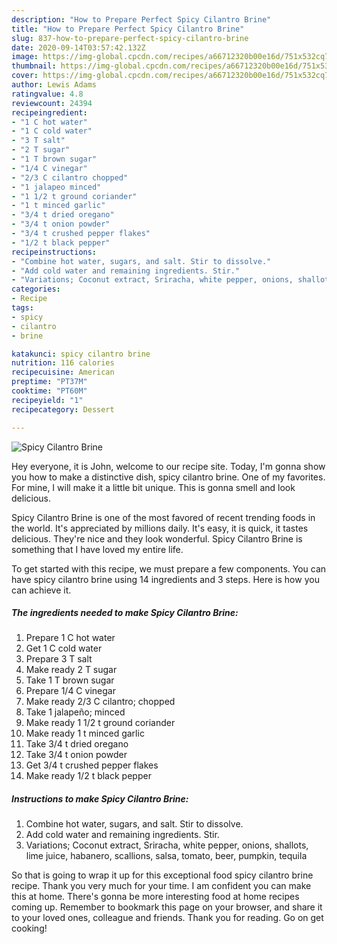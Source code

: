 ```yaml
---
description: "How to Prepare Perfect Spicy Cilantro Brine"
title: "How to Prepare Perfect Spicy Cilantro Brine"
slug: 837-how-to-prepare-perfect-spicy-cilantro-brine
date: 2020-09-14T03:57:42.132Z
image: https://img-global.cpcdn.com/recipes/a66712320b00e16d/751x532cq70/spicy-cilantro-brine-recipe-main-photo.jpg
thumbnail: https://img-global.cpcdn.com/recipes/a66712320b00e16d/751x532cq70/spicy-cilantro-brine-recipe-main-photo.jpg
cover: https://img-global.cpcdn.com/recipes/a66712320b00e16d/751x532cq70/spicy-cilantro-brine-recipe-main-photo.jpg
author: Lewis Adams
ratingvalue: 4.8
reviewcount: 24394
recipeingredient:
- "1 C hot water"
- "1 C cold water"
- "3 T salt"
- "2 T sugar"
- "1 T brown sugar"
- "1/4 C vinegar"
- "2/3 C cilantro chopped"
- "1 jalapeo minced"
- "1 1/2 t ground coriander"
- "1 t minced garlic"
- "3/4 t dried oregano"
- "3/4 t onion powder"
- "3/4 t crushed pepper flakes"
- "1/2 t black pepper"
recipeinstructions:
- "Combine hot water, sugars, and salt. Stir to dissolve."
- "Add cold water and remaining ingredients. Stir."
- "Variations; Coconut extract, Sriracha, white pepper, onions, shallots, lime juice, habanero, scallions, salsa, tomato, beer, pumpkin, tequila"
categories:
- Recipe
tags:
- spicy
- cilantro
- brine

katakunci: spicy cilantro brine 
nutrition: 116 calories
recipecuisine: American
preptime: "PT37M"
cooktime: "PT60M"
recipeyield: "1"
recipecategory: Dessert

---
```



![Spicy Cilantro Brine](https://img-global.cpcdn.com/recipes/a66712320b00e16d/751x532cq70/spicy-cilantro-brine-recipe-main-photo.jpg)

Hey everyone, it is John, welcome to our recipe site. Today, I'm gonna show you how to make a distinctive dish, spicy cilantro brine. One of my favorites. For mine, I will make it a little bit unique. This is gonna smell and look delicious.

Spicy Cilantro Brine is one of the most favored of recent trending foods in the world. It's appreciated by millions daily. It's easy, it is quick, it tastes delicious. They're nice and they look wonderful. Spicy Cilantro Brine is something that I have loved my entire life.




To get started with this recipe, we must prepare a few components. You can have spicy cilantro brine using 14 ingredients and 3 steps. Here is how you can achieve it.

<!--inarticleads1-->

##### The ingredients needed to make Spicy Cilantro Brine:

1. Prepare 1 C hot water
1. Get 1 C cold water
1. Prepare 3 T salt
1. Make ready 2 T sugar
1. Take 1 T brown sugar
1. Prepare 1/4 C vinegar
1. Make ready 2/3 C cilantro; chopped
1. Take 1 jalapeño; minced
1. Make ready 1 1/2 t ground coriander
1. Make ready 1 t minced garlic
1. Take 3/4 t dried oregano
1. Take 3/4 t onion powder
1. Get 3/4 t crushed pepper flakes
1. Make ready 1/2 t black pepper




<!--inarticleads2-->

##### Instructions to make Spicy Cilantro Brine:

1. Combine hot water, sugars, and salt. Stir to dissolve.
1. Add cold water and remaining ingredients. Stir.
1. Variations; Coconut extract, Sriracha, white pepper, onions, shallots, lime juice, habanero, scallions, salsa, tomato, beer, pumpkin, tequila




So that is going to wrap it up for this exceptional food spicy cilantro brine recipe. Thank you very much for your time. I am confident you can make this at home. There's gonna be more interesting food at home recipes coming up. Remember to bookmark this page on your browser, and share it to your loved ones, colleague and friends. Thank you for reading. Go on get cooking!
